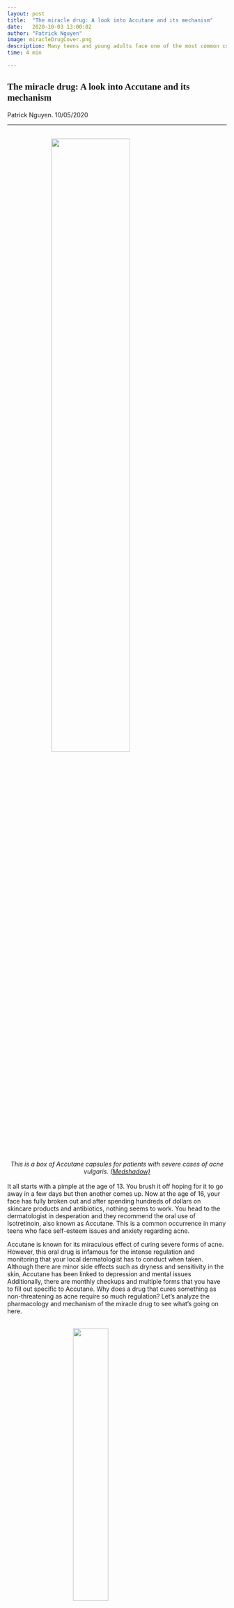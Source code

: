 ```yaml
---
layout: post
title:  "The miracle drug: A look into Accutane and its mechanism"
date:   2020-10-03 13:00:02
author: "Patrick Nguyen"
image: miracleDrugCover.png
description: Many teens and young adults face one of the most common conditions; acne. Let’s take a look at the miracle-like yet controversial drug, Accutane, that has been curing acne since 1982.
time: 4 min

---
```

<h2 style="font-family: Ergonomique Bold">The miracle drug: A look into Accutane and its mechanism</h2>
Patrick Nguyen. 10/05/2020
<hr>

<br>
<img src="{{ site.baseurl }}/images/blogs/2020/october/miracleDrugOne.png" width="60%" style="display: block; margin: 0 auto"/>  
<center><i>This is a box of Accutane capsules for patients with severe cases of acne vulgaris. <a href="https://medshadow.org/a-short-history-of-accutane/" target="_blank">(Medshadow)</a></i></center>
<br>
It all starts with a pimple at the age of 13. You brush it off hoping for it to go away in a few days but then another comes up. Now at the age of 16, your face has fully broken out and after spending hundreds of dollars on skincare products and antibiotics, nothing seems to work. You head to the dermatologist in desperation and they recommend the oral use of Isotretinoin, also known as Accutane. This is a common occurrence in many teens who face self-esteem issues and anxiety regarding acne.

Accutane is known for its miraculous effect of curing severe forms of acne. However, this oral drug is infamous for the intense regulation and monitoring that your local dermatologist has to conduct when taken. Although there are minor side effects such as dryness and sensitivity in the skin, Accutane has been linked to depression and mental issues Additionally, there are monthly checkups and multiple forms that you have to fill out specific to Accutane. Why does a drug that cures something as non-threatening as acne require so much regulation? Let’s analyze the pharmacology and mechanism of the miracle drug to see what’s going on here.

<br>
<img src="{{ site.baseurl }}/images/blogs/2020/october/miracleDrugTwo.png" width="40%" style="display: block; margin: 0 auto"/>  
<center><i>This is the chemical structure of Isotretinoin.(PubChem)</i></center>
<br>
To start, your sebaceous glands, located in the dermis (region below the outermost layer of your skin), naturally produce an oil called sebum made up of lipids such as triglycerides and fatty acids. This keeps your face hydrated and maintains a barrier from the outside world. However, many patients with acne overproduce sebum, therefore clogging their pores. That’s when Propionibacterium acnes (P. acnes), a naturally occurring bacteria that live on your skin, come in. These bacteria love to live in sebum, so with more sebum, there come more P. acnes. As a result, your skin induces an immune response as a result of the excessive amount of P. acnes, which leads to acne. Accutane then comes in to reduce sebum production by shrinking the oil glands. When the oil glands do not produce sebum, P. acnes cannot colonize, and therefore, there is a reduction in skin inflammation. However, let’s dive into this more deeply from a biochemical point of view.

Accutane (13-cis-retinoic acid) is a derivative of Vitamin A which has been proven to be beneficial for the skin in many ways. Forms of Vitamin A are called retinoids and they include other medications such as Tretinoin, which is also used in acne treatment. Although the exact mechanism of Accutane is unknown, there are key chemicals that have been noted to contribute to the efficacy of Accutane. Once Accutane is introduced into the body, it increases the levels of neutrophil gelatinase-associated lipocalin (NGAL). NGAL has been observed to increase the apoptosis (programmed cell death) of sebocytes. Sebocytes are the cells involved in the sebaceous glands and the production of sebum. Because NGAL leads to apoptosis in the sebaceous gland, there is less sebum produced in the skin. According to a <a href="https://aac.asm.org/content/54/4/1580" target="_blank">research paper by Marcus Miethke and Arne Skerra</a>, NGAL also interferes with the colonization of P. acnes by interfering with a certain mechanism regarding iron acquisition. This gives Accutane its antimicrobial properties against the gram-positive bacteria. Although there are many other factors that come into play, NGAL is key. There is still a lot of gray area concerning the exact processes, which has led to multiple studies being conducted today.

<br>
<img src="{{ site.baseurl }}/images/blogs/2020/october/miracleDrugThree.jpg" width="40%" style="display: block; margin: 0 auto"/>  
<center><i>This is a diagram of Sebaceous Gland with Sebocytes. <a href="https://www.sciencedirect.com/science/article/abs/pii/S1357272509003471" target="_blank">(ScienceDirect)</a></i></center>
<br>
So why does Accutane have a connection with mental problems in patients? According to a <a href="https://www.ncbi.nlm.nih.gov/pmc/articles/PMC2637283/" target="_blank">study on mice and rats regarding the psychopathology of Isotretinoin</a>, researchers have come to the conclusion that retinoids (derivatives of Vitamin A) bind to dopaminergic receptors in the central nervous system (CNS). This disrupts the structure of the receptors and neurotransmission in the brain leading to a decrease in dopamine levels. Dopamine is known as the chemical linked with happiness and excitement. Although there are other mechanisms that occur in the brain due to Isotretinoin, it is safe to assume that it does indeed affect the nervous system, explaining why there are many regulations regarding this drug.

The next time you go to the dermatologist for a solution to your acne, remember to take the time to consider the potency of this drug and its drawbacks. Accutane is a very powerful drug and can affect the body as a whole. If you are on Accutane and have experienced depression, headaches or suicidal thoughts, it is urged to stop taking the medication immediately. Although the drawbacks are daunting, it is not a common occurrence in all patients. Speaking from my personal experience, there have only been events of dryness on the skin and nosebleeds. The miracle drug has the ability to permanently cure your acne after several months of dosage and monitoring, leading to a happier, more confident individual.

Cover Photo: (Hospital & Healthcare Management)


<hr>
<img src="{{ site.baseurl }}/images/writingTeam/noProfile.jpg" width="170" style="float: left; margin-right: 30px; margin-bottom: 20px;"/>
<div style="margin-bottom: 5%;">
<span style="font-size: 30px; font-weight: 900;">Patrick Nguyen</span>
<br>Patrick is a rising junior at Sage Hill School who enjoys studying cosmetic science and playing tennis. Through InterSTEM, Patrick aspires to help underrepresented communities have access to STEM education and stimulate their curiosity for science.


</div>
